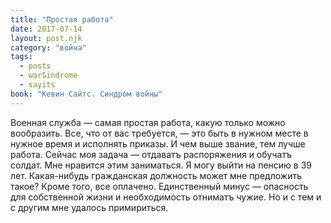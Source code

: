 ```yaml
---
title: "Простая работа"
date: 2017-07-14
layout: post.njk
category: "война"
tags:
  - posts
  - warSindrome
  - sayits
book: "Кевин Сайтс. Синдром войны"
---
```


Военная служба — самая простая работа, какую только можно вообразить. Все, что от вас требуется, — это быть в нужном месте в нужное время и исполнять приказы. И чем выше звание, тем лучше работа. Сейчас моя задача — отдаватъ распоряжения и обучатъ солдат. Мне нравится этим заниматься. Я могу выйти на пенсию в 39 лет. Какая-нибудь гражданская должность может мне предложить такое? Кроме того, все оплачено. Единственный минус — опасность для собственной жизни и необходимость отниматъ чужие. Но и с тем и с другим мне удалось примириться.
